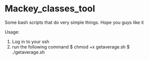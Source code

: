 # Mackey_classes_tool
Some bash scripts that do very simple things. Hope you guys like it

Usage:
1. Log in to your ssh
2. run the following command
$ chmod +x getaverage.sh
$ ./getaverage.sh
